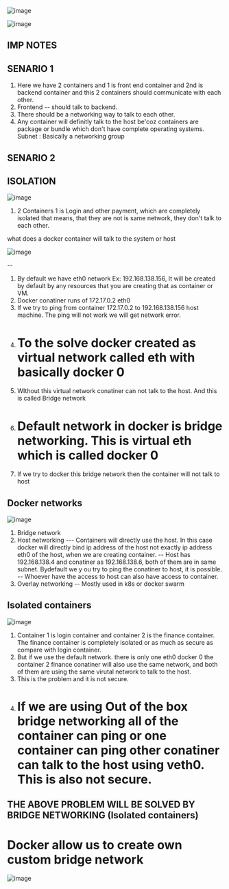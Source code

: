 ![image](https://github.com/pavankumar0077/Devops-tools/assets/40380941/e34381c4-644d-44c2-a212-65d20f038594)

![image](https://github.com/pavankumar0077/Devops-tools/assets/40380941/2efeb14e-57d5-4107-a83d-86848f69f71b)

IMP NOTES
--
SENARIO 1
--

1) Here we have 2 containers and 1 is front end container and 2nd is backend container and this 2 containers should communicate with each other.
2) Frontend -- should talk to backend.
3) There should be a networking way to talk to each other.
4) Any container will definitly talk to the host be'coz containers are package or bundle which don't
  have complete operating systems.
Subnet : Basically a networking group


SENARIO 2
--
ISOLATION
--

![image](https://github.com/pavankumar0077/Devops-tools/assets/40380941/6da02f0c-9163-4e38-be5e-c8dee6769a23)


1) 2 Containers 1 is Login and other payment, which are completely isolated that means, that they are not is same
   network, they don't talk to each other.

what does a docker container will talk to the system or host

![image](https://github.com/pavankumar0077/Devops-tools/assets/40380941/258c3192-e14d-4ba3-8f4f-efc77a7a72e3)

--
1) By default we have eth0 network Ex: 192.168.138.156, It will be created by default by any resources that you are creating that as container or VM.
2) Docker conatiner runs of 172.17.0.2 eth0
3) If we try to ping from container 172.17.0.2 to 192.168.138.156 host machine. The ping will not work we will get network error.
4) # To the solve docker created as virtual network called eth with basically docker 0
6) WIthout this virtual network conatiner can not talk to the host. And this is called Bridge network
7) # Default network in docker is bridge networking. This is virtual eth which is called docker 0
8) If we try to docker this bridge network then the container will not talk to host


Docker networks
--

![image](https://github.com/pavankumar0077/Devops-tools/assets/40380941/cd37b2cf-345f-4b35-ab70-f8db81197016)


1) Bridge network
2) Host networking --- Containers will directly use the host. In this case docker will directly bind ip address of the host not exactly ip address eth0 of the host, when we are creating container.
-- Host has 192.168.138.4 and conatiner as 192.168.138.6, both of them are in same subnet. Bydefault we
  y ou try to ping the conatiner to host, it is possible.
-- Whoever have the access to host can also have access to container.
3) Overlay networking -- Mostly used in k8s or docker swarm


Isolated containers
--

![image](https://github.com/pavankumar0077/Devops-tools/assets/40380941/1d8ad481-b38d-4cc3-a6da-ec3d6299f542)

1) Container 1 is login container and container 2 is the finance container. The finance container is completely isolated or as much as secure as compare with login container.
2) But if we use the default network. there is only one eth0 docker 0 the container 2 finance conatiner
will also use the same network, and both of them are using the same virutal network to talk to the host.
3) This is the problem and it is not secure.
4) # If we are using Out of the box bridge networking all of the container can ping or one container can ping other conatiner can talk to the host using veth0. This is also not secure.

THE ABOVE PROBLEM WILL BE SOLVED BY BRIDGE NETWORKING (Isolated containers)
--
# Docker allow us to create own custom bridge network

![image](https://github.com/pavankumar0077/Devops-tools/assets/40380941/e1ac3b76-3e6f-4738-8a71-b4762762bd6d)






   
